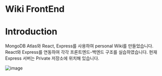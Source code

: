 # Wiki FrontEnd

# Introduction
MongoDB Atlas와 React, Express를 사용하여 personal Wiki를 만들었습니다.
React와 Express를 연동하여 각각 프론트엔드-백엔드 구조를 실습하였습니다.
현재 Express 서버는 Private 저장소에 위치해 있습니다.

![image](https://github.com/user-attachments/assets/331595c0-110c-4cbb-a6eb-3855b1f93537)
